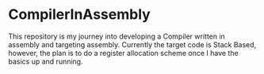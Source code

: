 # CompilerInAssembly
This repository is my journey into developing a Compiler written in assembly and targeting assembly.
Currently the target code is Stack Based, however, the plan is to do a register allocation scheme once I have the basics up and running.
